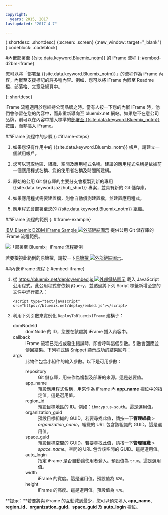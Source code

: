 ```yaml
---

copyright:
  years: 2015, 2017
lastupdated: "2017-4-7"

---
```


{:shortdesc: .shortdesc}
{:screen: .screen}
{:new_window: target="_blank"}
{:codeblock: .codeblock}

#內嵌部署至 {{site.data.keyword.Bluemix_notm}} 的 iFrame 流程 
{: #embed-d2bm-iframe}


您可以將「部署至 {{site.data.keyword.Bluemix_notm}}」的流程作為 iFrame 內容，內嵌至支援標記的許多種內容。例如，您可以將 iFrame 內嵌至 Readme 檔、部落格、文章及網頁中。

{: shortdesc}

iFrame 流程適用於您維持公司品牌之時。當有人按一下您的內嵌 iFrame 時，他們會停留在您的內容中，而非重新導向至 bluemix.net 網站。如果您不在意公司品牌，則可以在內容中插入標準的[部署至 {{site.data.keyword.Bluemix_notm}} 按鈕](/docs/develop/deploy_button.html)，而非插入 iFrame。

##iFrame 流程中的步驟 {: #iframe-steps}

1. 如果您沒有作用中的 {{site.data.keyword.Bluemix_notm}} 帳戶，請建立一個試用帳戶。

2. 您可以選取地區、組織、空間及應用程式名稱。建議的應用程式名稱是依據前一個應用程式名稱、您的使用者名稱及時間所建構。

3. 原始的公用 Git 儲存庫的主要分支會複製到新的專用 {{site.data.keyword.jazzhub_short}} 專案，並具有新的 Git 儲存庫。

4. 如果應用程式需要建置檔，則會自動偵測建置檔，並建置應用程式。

5. 應用程式會部署至您的 {{site.data.keyword.Bluemix_notm}} 組織。

##iFrame 流程的範例 {: #iframe-example}

<p>
<a class="xref" href="http://d2bm-iframe-sample.ng.bluemix.net/" target="_blank" title="（在新分頁或視窗中開啟）">IBM Bluemix D2BM iFrame Sample <img class="image" src="../icons/launch-glyph.svg" alt="外部鏈結圖示"/></a> 提供公用 Git 儲存庫的 iFrame 流程範例。<div class="image"><img class="image" src="images/d2bm_iframe_sample2.png" alt="「部署至 Bluemix」iFrame 流程範例" /></div>
</p>

<p>
若要檢視此範例的原始檔，請按一下<a class="xref" href="https://hub.jazz.net/project/idsorg/d2bm-iframe-sample/overview" target="_blank" title="（在新分頁或視窗中開啟）">原始檔 <img class="image" src="../icons/launch-glyph.svg" alt="外部鏈結圖示"/></a>。
</p>

##內嵌 iFrame 流程 {: #embed-iframe}  

<ol>
<li>從 <a class="xref" href="https://bluemix.net/deploy/embed.js" target="_blank" title="（在新分頁或視窗中開啟）">https://bluemix.net/deploy/embed.js <img class="image" src="../icons/launch-glyph.svg" alt="外部鏈結圖示"/></a> 載入 JavaScript 公用程式。此公用程式會依賴 jQuery，並透過將下列 Script 標籤新增至您的文件中進行載入：
<pre class="pre">
<code>&lt;script type="text/javascript" src="https://bluemix.net/deploy/embed.js"&gt;&lt;/script&gt;</code>
</pre>
</li>
<li> 利用下列引數來實例化 <code>DeployToBluemixIFrame</code> 建構子：

<dl class="parml">
<dt class="pt dlterm">domNodeId</dt>
<dd class="pd">domNode 的 ID，您要在該處將 iFrame 插入內容中。</dd>

<dt class="pt dlterm">callback</dt>
<dd class="pd">iFrame 流程已完成或發生錯誤時，即會呼叫這個引數。引數會回應並傳回結果。下列程式碼 Snippet 顯示成功的結果回呼：</dd>

<dt class="pt dlterm">args</dt>
<dd class="pd">此物件包含小組件的輸入參數。以下是可用參數：

<dl class="parml">

<dt class="pt dlterm">repository</dt>
<dd class="pd">Git 儲存庫，用來作為複製及部署的來源。這是必要值。</dd>

<dt class="pt dlterm">app_name</dt>
<dd class="pd">預設應用程式名稱，用來作為 iFrame 內 <strong>app_name</strong> 欄位中的指定值。這是選用值。</dd>


<dt class="pt dlterm">region_id</dt>
<dd class="pd">預設目標地區的 ID。例如：<code>ibm:yp:us-south</code>。這是選用值。</dd>

<dt class="pt dlterm">organization_guid</dt>
<dd class="pd">預設目標組織的 GUID。若要尋找此值，請按一下<strong>管理組織</strong> > <i>organization_name</i>。組織的 URL 包含該組識的 GUID。這是選用值。</dd>

<dt class="pt dlterm">space_guid</dt>
<dd class="pd">預設目標空間的 GUID。若要尋找此值，請按一下<strong>管理組織</strong> > <i>space_name</i>。空間的 URL 包含該空間的 GUID。這是選用值。</dd>

<dt class="pt dlterm">auto_login</dt>
<dd class="pd">指定 iFrame 是否自動讓使用者登入。預設值為 <code>true</code>。這是選用值。</dd>

<dt class="pt dlterm">width</dt>
<dd class="pd">iFrame 的寬度。這是選用值。預設值為 <code>620</code>。</dd>

<dt class="pt dlterm">height</dt>
<dd class="pd">iFrame 的高度。這是選用值。預設值為 <code>470</code>。</dd>
</dl>

</dd>
</dl>
</li>
</ol>  

**提示：**若要將與 iFrame 的互動減到最少，您可以預先填入 **app_name**、**region_id**、**organization_guid**、**space_guid** 及 **auto_login** 欄位。

